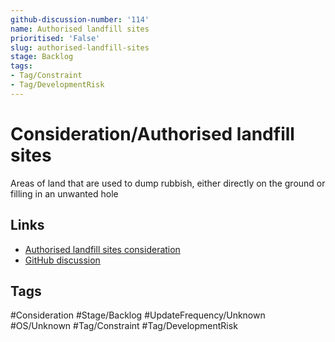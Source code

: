```yaml
---
github-discussion-number: '114'
name: Authorised landfill sites
prioritised: 'False'
slug: authorised-landfill-sites
stage: Backlog
tags:
- Tag/Constraint
- Tag/DevelopmentRisk
---
```


# Consideration/Authorised landfill sites

Areas of land that are used to dump rubbish, either directly on the ground or filling in an unwanted hole

## Links

* [Authorised landfill sites consideration](https://design.planning.data.gov.uk/planning-consideration/authorised-landfill-sites)
* [GitHub discussion](https://github.com/digital-land/data-standards-backlog/discussions/114)

## Tags

#Consideration #Stage/Backlog #UpdateFrequency/Unknown #OS/Unknown #Tag/Constraint #Tag/DevelopmentRisk